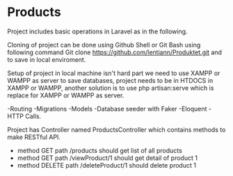 # Products
Project includes basic operations in Laravel as in the following.

Cloning of project can be done using Github Shell or Git Bash using following command
Git clone https://github.com/lentiann/Produktet.git and to save in local enviroment.

Setup of project in local machine isn't hard part we need to use XAMPP or WAMPP as server to save databases, project needs to be in HTDOCS in XAMPP or WAMPP, another solution is to use php artisan:serve which is replace for XAMPP or WAMPP as server.

-Routing
-Migrations
-Models
-Database seeder with Faker
-Eloquent
-HTTP Calls.

Project has Controller named ProductsController which contains methods to make RESTful API.

- method GET path /products should get list of all products
- method GET path /viewProduct/1 should get detail of product 1
- method DELETE path /deleteProduct/1 should delete product 1
